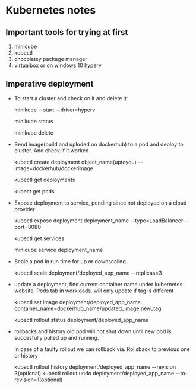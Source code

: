 # Kubernetes notes

## Important tools for trying at first 
1) minicube
2) kubectl 
3) chocolatey package manager
4) virtualbox or on windows 10 hyperv

## Imperative deployment 

* To start a cluster and check on it and delete it: 

    minikube --start --driver=hyperv

    minikube status

    minikube delete

* Send image(build and uploded on dockerhub) to a pod and  deploy to cluster. And check if it worked
    
    kubectl create deployment object_name(uptoyou) --image=dockerhub/dockerimage

    kubectl get deployments

    kubect get pods

* Expose deployment to service, pending since not deployed on a cloud provider

    kubectl expose deployment deployment_name --type=LoadBalancer --port=8080 

    kubectl get services 

    minicube service deployment_name 

* Scale a pod in run time for up or downscaling

    kubectl scale deployment/deployed_app_name --replicas=3

* update a deployment, find current container name under kubernetes website. Pods tab in workloads. will only update if tag is different

    kubectl set image deployment/deployed_app_name container_name=dockerhub_name/updated_image:new_tag

    kubectl rollout status deployment/deployed_app_name

* rollbacks and history 
   old pod will not shut down until new pod is succesfully pulled up and running.

   In case of a faulty rollout we can rollback via. Rollsback to previous one or history

    kubectl rollout history deployment/deployed_app_name --revision 3(optional)
    kubectl rollout undo deployment/deployed_app_name --to-revision=1(optional)


